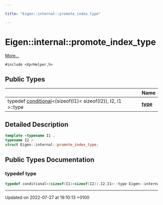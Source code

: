 ```yaml
---

title: "Eigen::internal::promote_index_type"

---
```


# Eigen::internal::promote_index_type



 [More...](#detailed-description)


`#include <XprHelper.h>`

## Public Types

|                | Name           |
| -------------- | -------------- |
| typedef <a href="http://example.org/classes/structeigen_1_1internal_1_1conditional/">conditional</a><(sizeof(I1)< sizeof(I2)), I2, I1 >::type | **[type](http://example.org/classes/structeigen_1_1internal_1_1promote__index__type/#typedef-type)**  |

## Detailed Description

```cpp
template <typename I1 ,
typename I2 >
struct Eigen::internal::promote_index_type;
```

## Public Types Documentation

### typedef type

```cpp
typedef conditional<(sizeof(I1)<sizeof(I2)),I2,I1>::type Eigen::internal::promote_index_type< I1, I2 >::type;
```


-------------------------------

Updated on 2022-07-27 at 19:10:13 +0100